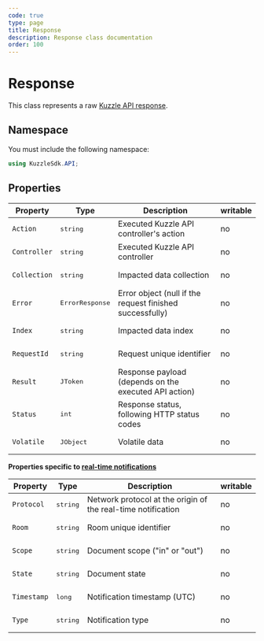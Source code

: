 ```yaml
---
code: true
type: page
title: Response
description: Response class documentation
order: 100
---
```


# Response

This class represents a raw [Kuzzle API response](/core/2/api/payloads/response/).  

## Namespace

You must include the following namespace: 

```csharp
using KuzzleSdk.API;
```

## Properties

| Property | Type | Description | writable |
|--- |--- |--- | --- |
| `Action` | <pre>string</pre> | Executed Kuzzle API controller's action | no |
| `Controller` | <pre>string</pre> | Executed Kuzzle API controller | no |
| `Collection` | <pre>string</pre> | Impacted data collection | no |
| `Error` | <pre>ErrorResponse</pre> | Error object (null if the request finished successfully) | no |
| `Index` | <pre>string</pre> | Impacted data index | no |
| `RequestId` | <pre>string</pre> | Request unique identifier | no |
| `Result` | <pre>JToken</pre> | Response payload (depends on the executed API action) | no |
| `Status` | <pre>int</pre> | Response status, following HTTP status codes | no |
| `Volatile` | <pre>JObject</pre> | Volatile data | no |

**Properties specific to [real-time notifications](/sdk/csharp/2/essentials/realtime-notifications/)**

| Property | Type | Description | writable |
|--- |--- |--- | --- |
| `Protocol` | <pre>string</pre> | Network protocol at the origin of the real-time notification | no |
| `Room` | <pre>string</pre> | Room unique identifier | no |
| `Scope` | <pre>string</pre> | Document scope ("in" or "out") | no |
| `State` | <pre>string</pre> | Document state | no |
| `Timestamp` | <pre>long</pre> | Notification timestamp (UTC) | no |
| `Type` | <pre>string</pre> | Notification type | no |
